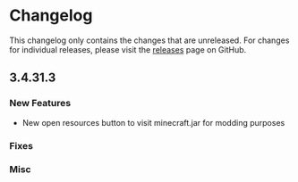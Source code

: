 # Changelog

This changelog only contains the changes that are unreleased. For changes for individual releases, please visit the
[releases](https://github.com/ATLauncher/ATLauncher/releases) page on GitHub.

## 3.4.31.3

### New Features

- New open resources button to visit minecraft.jar for modding purposes

### Fixes

### Misc
